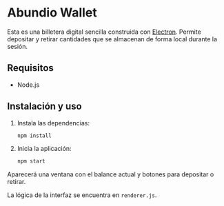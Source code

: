 # Abundio Wallet

Esta es una billetera digital sencilla construida con [Electron](https://www.electronjs.org/). Permite depositar y retirar cantidades que se almacenan de forma local durante la sesión.

## Requisitos

- Node.js

## Instalación y uso

1. Instala las dependencias:
   ```bash
   npm install
   ```
2. Inicia la aplicación:
   ```bash
   npm start
   ```

Aparecerá una ventana con el balance actual y botones para depositar o retirar.

La lógica de la interfaz se encuentra en `renderer.js`.

